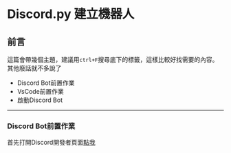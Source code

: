 # Discord.py 建立機器人
## 前言
這篇會帶幾個主題，建議用`ctrl+F`搜尋底下的標籤，這樣比較好找需要的內容。  
其他廢話就不多說了

- Discord Bot前置作業
- VsCode前置作業
- 啟動Discord Bot
---
### Discord Bot前置作業
首先打開Discord開發者頁面[點我](https://discord.com/developers/docs/intro)
